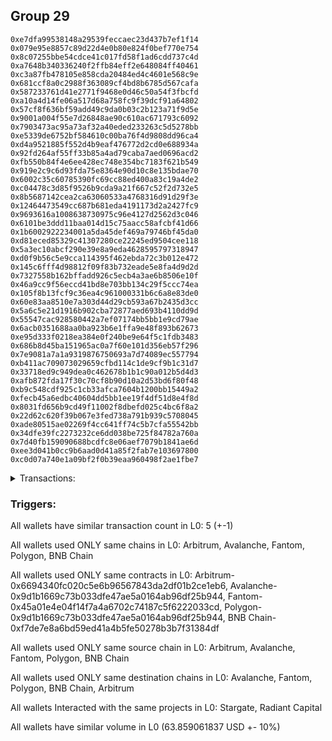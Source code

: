 ## Group 29

```0xf2810e1f399fb62c3d4acca0237abcd92bc8aa02
0xe7dfa99538148a29539feccaec23d437b7ef1f14
0x079e95e8857c89d22d4e0b80e824f0bef770e754
0x8c07255bbe54cdce41c017fd58f1ad6cdd737c4d
0xa7648b340336240f2ffb84eff2e648084ff40461
0xc3a87fb478105e858cda20484ed4c4601e568c9e
0x681ccf8a0c2988f363089cf4bd8b6785d567cafa
0x587233761d41e2771f9468e0d46c50a54f3fbcfd
0xa10a4d14fe06a517d68a758fc9f39dcf91a64802
0x57cf8f636bf59add49c9da0b03c2b123a71f9d5e
0x9001a004f55e7d26848ae90c610ac671793c6092
0x7903473ac95a73af32a40eded233263c5d5278bb
0xe5339de6752bf584610c00ba76f4d9808dd96ca4
0xd4a9521885f552d4b9eaf476772d2cd0e688934a
0x92fd264af55ff33b85a4ad79caba7aed0696acd2
0xfb550b84f4e6ee428ec748e354bc7183f621b549
0x919e2c9c6d93fda75e8364e90d10c8e135bdae70
0x6002c35c60785390fc69cc88ed400a83c19a4de2
0xc04478c3d85f9526b9cda9a21f667c52f2d732e5
0x8b5687142cea2ca63060533a4768316d91d29f3e
0x12464473549cc687b681eda4191173d2a2427fc9
0x9693616a1008638730975c96e4127d2562d3c046
0x6101be3ddd11baa014d15c75aacc58afcbf41d66
0x1b6002922234001a5da45def469a79746bf45da0
0xd81eced85329c41307280ce22245ed9504cee118
0x5a3ec10abcf290e39e8a9eda4628595797318947
0xd0f9b56c5e9cca114395f462ebda72c3b012e472
0x145c6fff4d98812f09f83b732eade5e8fa4d9d2d
0x7327558b162bffadd926c5ecb4a3ae6b8506e10f
0x46a9cc9f56eccd41bd8e703bb134c29f5ccc74ea
0x105f8b13fcf9c36ea4c961000331b6c6a8e83de0
0x60e83aa8510e7a303d44d29cb593a67b2435d3cc
0x5a6c5e21d1916b902cba72877aed693b4110dd9d
0x55547cac928580442a7ef07174bb5bb1e9cd79ae
0x6acb0351688aa0ba923b6e1ffa9e48f893b62673
0xe95d333f0218ea384e0f240be9e64f5c1fdb3483
0x686b8d45ba151965ac0a7f60e101d356eb57f296
0x7e9081a7a1a9319876750693a7d74089ec557794
0xb411ac709073029659cfbd114c1de9cf9b1c31d7
0x33718ed9c949dea0c462678b1b1c90a012b5d4d3
0xafb872fda17f30c70cf8b90d10a2d53bd6f80f48
0xb9c548cdf925c1cb33afca7604b1200bb15449a2
0xfecb45a6edbc40604dd5bb1ee19f4df51d8e4f8d
0x8031fd656b9cd49f11002f8dbefd025c4bc6f8a2
0x22d62c620f39b067e3fed738a791b939c5708045
0xade80515ae02269f4cc641ff74c5b7cfa55542bb
0x34dfe39fc2273232ce6dd038be725f84782a760a
0x7d40fb159090688bcdfc8e06aef7079b1841ae6d
0xee3d041b0cc9b6aad0d41a85f2fab7e103697800
0xc0d07a740e1a09bf2f0b39eaa960498f2ae1fbe7
```
<details>
<summary>Transactions:</summary>

Hashes: 

Wallet: 0xf2810e1f399fb62c3d4acca0237abcd92bc8aa02

       Hash: 0xa5b1c74c4a859f590bc027be8141aeabf2748d9824a931746ac21b7bef4883ed
         - source chain: Arbitrum
         - destination chain: Avalanche
         - project: Stargate
         - contract: 0x6694340fc020c5e6b96567843da2df01b2ce1eb6
       Hash: 0xac64140b7e208f856b78452b11330ad8bc362542982ce603cd046637999d869a
         - source chain: Avalanche
         - destination chain: Fantom
         - project: Stargate
         - contract: 0x9d1b1669c73b033dfe47ae5a0164ab96df25b944
         - value USD: 23.116754374
       Hash: 0xdb19b4b1f29119f866c0d19a01f29620f8189e7501b50472148ac9b015eb519e
         - source chain: Fantom
         - destination chain: Polygon
         - project: Stargate
         - contract: 0x45a01e4e04f14f7a4a6702c74187c5f6222033cd
         - value USD: 21.488368095
       Hash: 0x1c7596cc06d3a461d9d5f56d22bbafae22ab8c869ce1bf579a606cdee18de48b
         - source chain: Polygon
         - destination chain: BNB Chain
         - project: Stargate
         - contract: 0x9d1b1669c73b033dfe47ae5a0164ab96df25b944
         - value USD: 19.253939368
       Hash: 0x6eac6d1598d67115985eb4930554a1a7fa9af871393e078142a46acd5d8a6eb2
         - source chain: BNB Chain
         - destination chain: Arbitrum
         - project: Radiant Capital
         - contract: 0xf7de7e8a6bd59ed41a4b5fe50278b3b7f31384df
Wallet: 0xe7dfa99538148a29539feccaec23d437b7ef1f14

       Hash:0x69c11b570146f8442a6f193ec4c1ae0c25377bc9c85aaeb035a7f2ac7e61b0ff
         - source chain: Arbitrum
         - destination chain: Avalanche
         - project: Stargate
         - contract: 0x6694340fc020c5e6b96567843da2df01b2ce1eb6
       Hash:0xa9d3871f8a07bdd506be62f296834845fcbed543259e015958f5f19ecfc8e612
         - source chain: Avalanche
         - destination chain: Fantom
         - project: Stargate
         - contract: 0x9d1b1669c73b033dfe47ae5a0164ab96df25b944
         - value USD: 23.061436994
       Hash:0x117b8fb0c5adb64d4eb61fe7a18cb774c9638cee8c0bc7263a067db51737bd6b
         - source chain: Fantom
         - destination chain: Polygon
         - project: Stargate
         - contract: 0x45a01e4e04f14f7a4a6702c74187c5f6222033cd
         - value USD: 21.423472185
       Hash:0x4583460314e02b3c4aac27b314c47438b03d908db0fa0a37b6248cfd9e58b2b3
         - source chain: Polygon
         - destination chain: BNB Chain
         - project: Stargate
         - contract: 0x9d1b1669c73b033dfe47ae5a0164ab96df25b944
         - value USD: 19.191204672
       Hash:0x738a36166eb9a8371a7453fdee6314dee043851454a8162425c261335320be32
         - source chain: BNB Chain
         - destination chain: Arbitrum
         - project: Radiant Capital
         - contract: 0xf7de7e8a6bd59ed41a4b5fe50278b3b7f31384df
Wallet: 0x079e95e8857c89d22d4e0b80e824f0bef770e754

       Hash:0xe2d930b6980254c8017bdfc29d84187973605e7610d478e9480099534a54cd9a
         - source chain: Arbitrum
         - destination chain: Avalanche
         - project: Stargate
         - contract: 0x6694340fc020c5e6b96567843da2df01b2ce1eb6
       Hash:0xa5a204f5dbbf5d3589dcb89245f12d04010dc4b16dc4993969ff5f6bd3720e7e
         - source chain: Avalanche
         - destination chain: Fantom
         - project: Stargate
         - contract: 0x9d1b1669c73b033dfe47ae5a0164ab96df25b944
         - value USD: 23.05638395
       Hash:0x2ce5d8028bf52fbb8a64170f3f9fc368ebba5b48402a228abdfeb7de5837e60b
         - source chain: Fantom
         - destination chain: Polygon
         - project: Stargate
         - contract: 0x45a01e4e04f14f7a4a6702c74187c5f6222033cd
         - value USD: 21.417737783
       Hash:0x8c9f75151cd207ef136f8945a1739e28b58ed3194bec0890be6008e80f0eb6be
         - source chain: Polygon
         - destination chain: BNB Chain
         - project: Stargate
         - contract: 0x9d1b1669c73b033dfe47ae5a0164ab96df25b944
         - value USD: 19.23879965
       Hash:0x4290e28785cf8fe8d8ee855ac69ab8dfd41da2f7ff0b03934417bb6e95a8e92a
         - source chain: BNB Chain
         - destination chain: Arbitrum
         - project: Radiant Capital
         - contract: 0xf7de7e8a6bd59ed41a4b5fe50278b3b7f31384df
Wallet: 0x8c07255bbe54cdce41c017fd58f1ad6cdd737c4d

       Hash:0xac806af9026275367cbef91c24bcb0647622e777688c59db66c4fcae1ca75e3b
         - source chain: Arbitrum
         - destination chain: Avalanche
         - project: Stargate
         - contract: 0x6694340fc020c5e6b96567843da2df01b2ce1eb6
       Hash:0xb5022f9c177efead06c7ac627dbdaf5e5f7251787b7e998447ed04ed7696510f
         - source chain: Avalanche
         - destination chain: Fantom
         - project: Stargate
         - contract: 0x9d1b1669c73b033dfe47ae5a0164ab96df25b944
         - value USD: 23.083863067
       Hash:0x134b4a6a4c8bfb48f436e9b0f2b2f2a9cc15ccabeed65aa386ff09ffcf449e45
         - source chain: Fantom
         - destination chain: Polygon
         - project: Stargate
         - contract: 0x45a01e4e04f14f7a4a6702c74187c5f6222033cd
         - value USD: 21.449810843
       Hash:0x7ed513382888a99e19a3333a61d9da62642074b531a11b5fcfdc0d02311d125c
         - source chain: Polygon
         - destination chain: BNB Chain
         - project: Stargate
         - contract: 0x9d1b1669c73b033dfe47ae5a0164ab96df25b944
         - value USD: 19.270804564
       Hash:0xf25d6bb4994fa3dbc8a66d380eb716c19ee2a59d7beb2c225a9060420a5bd64f
         - source chain: BNB Chain
         - destination chain: Arbitrum
         - project: Radiant Capital
         - contract: 0xf7de7e8a6bd59ed41a4b5fe50278b3b7f31384df
Wallet: 0xa7648b340336240f2ffb84eff2e648084ff40461

       Hash:0xf25be57eac8528f246319ed2394f8c898444f27a8defac478097d19cdd75b7da
         - source chain: Arbitrum
         - destination chain: Avalanche
         - project: Stargate
         - contract: 0x6694340fc020c5e6b96567843da2df01b2ce1eb6
       Hash:0x2f2794ca4d977815430447a041a261a2c91b974cbabb5f261e3891b735ba92ee
         - source chain: Avalanche
         - destination chain: Fantom
         - project: Stargate
         - contract: 0x9d1b1669c73b033dfe47ae5a0164ab96df25b944
         - value USD: 23.099527405
       Hash:0x315b9a2d146893b4f633fde1e6854679eb28f25a6176e7d1e9f55734b5e1e04b
         - source chain: Fantom
         - destination chain: Polygon
         - project: Stargate
         - contract: 0x45a01e4e04f14f7a4a6702c74187c5f6222033cd
         - value USD: 21.466765117
       Hash:0x35b1e2ddc65a2e519efda6484f19c10a9b32cdfe28c5ce838092b696314a1c49
         - source chain: Polygon
         - destination chain: BNB Chain
         - project: Stargate
         - contract: 0x9d1b1669c73b033dfe47ae5a0164ab96df25b944
         - value USD: 19.285786917
       Hash:0x5e42fb1ee581dc7c2b7a4e26c876975d0c0adcd34cf7c01ea39be5170055a603
         - source chain: BNB Chain
         - destination chain: Arbitrum
         - project: Radiant Capital
         - contract: 0xf7de7e8a6bd59ed41a4b5fe50278b3b7f31384df
Wallet: 0xc3a87fb478105e858cda20484ed4c4601e568c9e

       Hash:0xe1e3706add212b6376866442ce81f6fde1c60248e9e711110862f7629cad34c6
         - source chain: Arbitrum
         - destination chain: Avalanche
         - project: Stargate
         - contract: 0x6694340fc020c5e6b96567843da2df01b2ce1eb6
       Hash:0xe6907f1f73c9f1a1e02748fa2eae1116a4f9b2b13f5e57dfc5c0072dc7485cf4
         - source chain: Avalanche
         - destination chain: Fantom
         - project: Stargate
         - contract: 0x9d1b1669c73b033dfe47ae5a0164ab96df25b944
         - value USD: 23.24574556
       Hash:0x6e8192c178a9c90cf0f53c3963ba116c44c3b828a90109a4506c2da376e5b987
         - source chain: Fantom
         - destination chain: Polygon
         - project: Stargate
         - contract: 0x45a01e4e04f14f7a4a6702c74187c5f6222033cd
         - value USD: 21.636388834
       Hash:0x1854391fe2358855209e068cd022e401a238c316a830b1f4737c6c63f13f4d1b
         - source chain: Polygon
         - destination chain: BNB Chain
         - project: Stargate
         - contract: 0x9d1b1669c73b033dfe47ae5a0164ab96df25b944
         - value USD: 19.356152373
       Hash:0x29b4c7d603a89f2d08ce6b1ebf214c6f9714ffdf83f494a03c7dbf7d7d5716de
         - source chain: BNB Chain
         - destination chain: Arbitrum
         - project: Radiant Capital
         - contract: 0xf7de7e8a6bd59ed41a4b5fe50278b3b7f31384df
Wallet: 0x681ccf8a0c2988f363089cf4bd8b6785d567cafa

       Hash:0xffa3e5b2e50ee95bcab1c0bb0f3c29504811c9cc586f0b6e277513c51cf2ae7c
         - source chain: Arbitrum
         - destination chain: Avalanche
         - project: Stargate
         - contract: 0x6694340fc020c5e6b96567843da2df01b2ce1eb6
       Hash:0x3fe4eb6f68c84cff175898cf52eb45b666f8e3fb14da05abb008a4ed995454e7
         - source chain: Avalanche
         - destination chain: Fantom
         - project: Stargate
         - contract: 0x9d1b1669c73b033dfe47ae5a0164ab96df25b944
         - value USD: 23.099494391
       Hash:0x396a6aa4a569b6b1690d8c41808f656c4305095f44fbe9314a24c87ed73e1a0c
         - source chain: Fantom
         - destination chain: Polygon
         - project: Stargate
         - contract: 0x45a01e4e04f14f7a4a6702c74187c5f6222033cd
         - value USD: 21.466914075
       Hash:0xc8ff682cce0627fa856c17a1b3788848a3828246448f49951f39ea011429886a
         - source chain: Polygon
         - destination chain: BNB Chain
         - project: Stargate
         - contract: 0x9d1b1669c73b033dfe47ae5a0164ab96df25b944
         - value USD: 19.187264487
       Hash:0x298a5000d80743d56cf909d66ddf8f514d21f9c9717d2148305798eab27bce7f
         - source chain: BNB Chain
         - destination chain: Arbitrum
         - project: Radiant Capital
         - contract: 0xf7de7e8a6bd59ed41a4b5fe50278b3b7f31384df
Wallet: 0x587233761d41e2771f9468e0d46c50a54f3fbcfd

       Hash:0x9d4884a6dbd193d895141d9d30da0bd1673d6aa2825b58facbd699d0b2dde61f
         - source chain: Arbitrum
         - destination chain: Avalanche
         - project: Stargate
         - contract: 0x6694340fc020c5e6b96567843da2df01b2ce1eb6
       Hash:0xc12b5764ca5686c02cae06d40b8111bdd887dc5d097d8aec066d7e92ea571d5d
         - source chain: Avalanche
         - destination chain: Fantom
         - project: Stargate
         - contract: 0x9d1b1669c73b033dfe47ae5a0164ab96df25b944
         - value USD: 23.212064934
       Hash:0x569fcae46bd6aaec6ab642901d4fe6d486f8e0d16b43f6f2066608aa90953fb2
         - source chain: Fantom
         - destination chain: Polygon
         - project: Stargate
         - contract: 0x45a01e4e04f14f7a4a6702c74187c5f6222033cd
         - value USD: 21.597958546
       Hash:0x1ac035356e7a20dc1afc89e5da60b7033f8b75724c6656a799378c8174c67154
         - source chain: Polygon
         - destination chain: BNB Chain
         - project: Stargate
         - contract: 0x9d1b1669c73b033dfe47ae5a0164ab96df25b944
         - value USD: 19.418453789
       Hash:0xd907c869f1d248a569c33201870009e331bca8ef715ce1834c36fa5e5893a7b3
         - source chain: BNB Chain
         - destination chain: Arbitrum
         - project: Radiant Capital
         - contract: 0xf7de7e8a6bd59ed41a4b5fe50278b3b7f31384df
Wallet: 0xa10a4d14fe06a517d68a758fc9f39dcf91a64802

       Hash:0x13843eee8708503966e24b5a10cfcd79af57cb1dfc750b2092109ce7c5fd0378
         - source chain: Arbitrum
         - destination chain: Avalanche
         - project: Stargate
         - contract: 0x6694340fc020c5e6b96567843da2df01b2ce1eb6
       Hash:0xf548e629ce67a24fb6bbf18b7aa26b8a178f07905eb5cd87f9ea9615c972e033
         - source chain: Avalanche
         - destination chain: Fantom
         - project: Stargate
         - contract: 0x9d1b1669c73b033dfe47ae5a0164ab96df25b944
         - value USD: 23.259996326
       Hash:0x84ea80e774d14784e6c6dd37f5e304ea56032fdde5eddbd32b7ca37e51783b02
         - source chain: Fantom
         - destination chain: Polygon
         - project: Stargate
         - contract: 0x45a01e4e04f14f7a4a6702c74187c5f6222033cd
         - value USD: 21.653508062
       Hash:0xe5977aecbb5cfac938b0e860b44f0337469320c6132486c522ecb5247d381fad
         - source chain: Polygon
         - destination chain: BNB Chain
         - project: Stargate
         - contract: 0x9d1b1669c73b033dfe47ae5a0164ab96df25b944
         - value USD: 19.473898681
       Hash:0x039a2677a8a4bfd80376ecfe573a8d9828b26491154f5c50f89ef1db84120674
         - source chain: BNB Chain
         - destination chain: Arbitrum
         - project: Radiant Capital
         - contract: 0xf7de7e8a6bd59ed41a4b5fe50278b3b7f31384df
Wallet: 0x57cf8f636bf59add49c9da0b03c2b123a71f9d5e

       Hash:0xbabcf027322cadefec601c84304189a79b6bb05db670d0d1c3b88c9cfa119fcc
         - source chain: Arbitrum
         - destination chain: Avalanche
         - project: Stargate
         - contract: 0x6694340fc020c5e6b96567843da2df01b2ce1eb6
       Hash:0x32029aab9a1228dd89e0617beeacb82df3d12a0ea4f53cc1e0ccd212d1e95235
         - source chain: Avalanche
         - destination chain: Fantom
         - project: Stargate
         - contract: 0x9d1b1669c73b033dfe47ae5a0164ab96df25b944
         - value USD: 23.17972485
       Hash:0x105f24a3a7b1c170ae8c8dd24e3b7b1559aaf514aeb50d9c482796d13560410e
         - source chain: Fantom
         - destination chain: Polygon
         - project: Stargate
         - contract: 0x45a01e4e04f14f7a4a6702c74187c5f6222033cd
         - value USD: 21.559580244
       Hash:0x81ecc099a8701ee08bd92b5e6d680601a40407f830f6ea1cd43f667817334dd6
         - source chain: Polygon
         - destination chain: BNB Chain
         - project: Stargate
         - contract: 0x9d1b1669c73b033dfe47ae5a0164ab96df25b944
         - value USD: 19.288283339
       Hash:0x55be60f611f5764b09709744e8c0d2c8beb41f1bf1ef8d42c7032c57c8740396
         - source chain: BNB Chain
         - destination chain: Arbitrum
         - project: Radiant Capital
         - contract: 0xf7de7e8a6bd59ed41a4b5fe50278b3b7f31384df
Wallet: 0x9001a004f55e7d26848ae90c610ac671793c6092

       Hash:0x4e9dbe9a214fe422c64b826decdff6e8a77fe54112ce0ec0b4a53673ebec9c14
         - source chain: Arbitrum
         - destination chain: Avalanche
         - project: Stargate
         - contract: 0x6694340fc020c5e6b96567843da2df01b2ce1eb6
       Hash:0x73c554b527fc898397be79b1a6c4b5328cad7ab470e4325a652b898d07e99dc1
         - source chain: Avalanche
         - destination chain: Fantom
         - project: Stargate
         - contract: 0x9d1b1669c73b033dfe47ae5a0164ab96df25b944
         - value USD: 23.167674975
       Hash:0xa1af3333a738d1b9cf3322c2a73a5a6b1a80b0376dee70df5a62dd4b1765b9c4
         - source chain: Fantom
         - destination chain: Polygon
         - project: Stargate
         - contract: 0x45a01e4e04f14f7a4a6702c74187c5f6222033cd
         - value USD: 21.306197875
       Hash:0x5c095076a69c349b0dc629292425e3579c5267748f1e94e763b69b981cd81de9
         - source chain: Polygon
         - destination chain: BNB Chain
         - project: Stargate
         - contract: 0x9d1b1669c73b033dfe47ae5a0164ab96df25b944
         - value USD: 18.967544089
       Hash:0x31d26077502608e82916b872cc2c73d4d60f73bfd142763c491a2a32b7853f96
         - source chain: BNB Chain
         - destination chain: Arbitrum
         - project: Radiant Capital
         - contract: 0xf7de7e8a6bd59ed41a4b5fe50278b3b7f31384df
Wallet: 0x7903473ac95a73af32a40eded233263c5d5278bb

       Hash:0x9e4eec7767eaa7dbebea6a2c4266acb14827b52a938700fcf35e585dc76ce05b
         - source chain: Arbitrum
         - destination chain: Avalanche
         - project: Stargate
         - contract: 0x6694340fc020c5e6b96567843da2df01b2ce1eb6
       Hash:0xeb2e726b14f2312b5c0802f01a6df9ddca9ddc33f81dcf1a93dc38d2d3c24399
         - source chain: Avalanche
         - destination chain: Fantom
         - project: Stargate
         - contract: 0x9d1b1669c73b033dfe47ae5a0164ab96df25b944
         - value USD: 23.044300061
       Hash:0x689691d5b10865f7bc1a31f72b6255395654225fe244b84a2033ca0eaea78e9b
         - source chain: Fantom
         - destination chain: Polygon
         - project: Stargate
         - contract: 0x45a01e4e04f14f7a4a6702c74187c5f6222033cd
         - value USD: 21.169184068
       Hash:0x28158f0d6ecae9500665a8837b46682b2b3926a8731dcbab024a750e8695c894
         - source chain: Polygon
         - destination chain: BNB Chain
         - project: Stargate
         - contract: 0x9d1b1669c73b033dfe47ae5a0164ab96df25b944
         - value USD: 18.832443342
       Hash:0x8a0233cdb326cf453660d3b8a82dd95d3e6bf3d060423873567913df53c4bd66
         - source chain: BNB Chain
         - destination chain: Arbitrum
         - project: Radiant Capital
         - contract: 0xf7de7e8a6bd59ed41a4b5fe50278b3b7f31384df
Wallet: 0xe5339de6752bf584610c00ba76f4d9808dd96ca4

       Hash:0xcc88e15bd77f1547dd4f6556e730c53562c24d7459320d1270cea9682674a88b
         - source chain: Arbitrum
         - destination chain: Avalanche
         - project: Stargate
         - contract: 0x6694340fc020c5e6b96567843da2df01b2ce1eb6
       Hash:0x69fabad2d387888f8418d7ef7c5c3ee6cbda696d641bf6778d773a3e03d51d7a
         - source chain: Avalanche
         - destination chain: Fantom
         - project: Stargate
         - contract: 0x9d1b1669c73b033dfe47ae5a0164ab96df25b944
         - value USD: 23.150209909
       Hash:0x5f1ed9b3cd43bf9b40d494ea4733deecebbdba766520695217d1faf81a05ce31
         - source chain: Fantom
         - destination chain: Polygon
         - project: Stargate
         - contract: 0x45a01e4e04f14f7a4a6702c74187c5f6222033cd
         - value USD: 21.290746182
       Hash:0x1e7bcbbda86f67c454254eaf3f1ee1d9c410f15c46dab5048eddd02e9699ae5d
         - source chain: Polygon
         - destination chain: BNB Chain
         - project: Stargate
         - contract: 0x9d1b1669c73b033dfe47ae5a0164ab96df25b944
         - value USD: 18.952638029
       Hash:0xf02ea4af361335c44cc453baffceeea15e1b60c3e8f446c9734fae0ce37c5d51
         - source chain: BNB Chain
         - destination chain: Arbitrum
         - project: Radiant Capital
         - contract: 0xf7de7e8a6bd59ed41a4b5fe50278b3b7f31384df
Wallet: 0xd4a9521885f552d4b9eaf476772d2cd0e688934a

       Hash:0x8cf3e2b8c8470bbf7d722f1a62ac412441a9adf0337226256ac2a9d0e5dc0fa7
         - source chain: Arbitrum
         - destination chain: Avalanche
         - project: Stargate
         - contract: 0x6694340fc020c5e6b96567843da2df01b2ce1eb6
       Hash:0x10261829b92a3d5117d3f51e6592b134d98da882b35ed643d8629772c54b7074
         - source chain: Avalanche
         - destination chain: Fantom
         - project: Stargate
         - contract: 0x9d1b1669c73b033dfe47ae5a0164ab96df25b944
         - value USD: 23.180604206
       Hash:0x7d9df50beb9b8dc2d53bc2866cca086fefdbddef6be5b88b5e7f33fd7628e383
         - source chain: Fantom
         - destination chain: Polygon
         - project: Stargate
         - contract: 0x45a01e4e04f14f7a4a6702c74187c5f6222033cd
         - value USD: 21.263329824
       Hash:0x192bd2dc00cbab55af9d3c74d4ef8a28882ed76c21758cf54e28353f231e9778
         - source chain: Polygon
         - destination chain: BNB Chain
         - project: Stargate
         - contract: 0x9d1b1669c73b033dfe47ae5a0164ab96df25b944
         - value USD: 18.958978537
       Hash:0x434624bc00ef3b1bce29019b7310270b0add096b06ae8a05967c973feffa9ff6
         - source chain: BNB Chain
         - destination chain: Arbitrum
         - project: Radiant Capital
         - contract: 0xf7de7e8a6bd59ed41a4b5fe50278b3b7f31384df
Wallet: 0x92fd264af55ff33b85a4ad79caba7aed0696acd2

       Hash:0x7e9677fd0756c5adcb3de4d63d252c9ddf0a4ef5668a0c9ab1beefabe4d17c58
         - source chain: Arbitrum
         - destination chain: Avalanche
         - project: Stargate
         - contract: 0x6694340fc020c5e6b96567843da2df01b2ce1eb6
       Hash:0x6a938415a5e3abd87c54854c1ae958d8ecbf0ea09d9c5d1fb4d4c09ac6028f11
         - source chain: Avalanche
         - destination chain: Fantom
         - project: Stargate
         - contract: 0x9d1b1669c73b033dfe47ae5a0164ab96df25b944
         - value USD: 23.220692425
       Hash:0x42b8ee5d5d8ec5205c75ba888209140804931b46e0aa1ad18931ab90a6535e06
         - source chain: Fantom
         - destination chain: Polygon
         - project: Stargate
         - contract: 0x45a01e4e04f14f7a4a6702c74187c5f6222033cd
         - value USD: 21.309377988
       Hash:0xbe6705d169be2b998b40c706b9e0737563ee5244c4c57f994a54d7e243acd38e
         - source chain: Polygon
         - destination chain: BNB Chain
         - project: Stargate
         - contract: 0x9d1b1669c73b033dfe47ae5a0164ab96df25b944
         - value USD: 19.004221928
       Hash:0x3e91dfedd80b096e63fb8d1b20a52e924369aef137f06d03c4f66c78d32d638b
         - source chain: BNB Chain
         - destination chain: Arbitrum
         - project: Radiant Capital
         - contract: 0xf7de7e8a6bd59ed41a4b5fe50278b3b7f31384df
Wallet: 0xfb550b84f4e6ee428ec748e354bc7183f621b549

       Hash:0x4f4588638ed61f6958db22d33918c9fcd771a60f419793ef3a70a53cfbc618ad
         - source chain: Arbitrum
         - destination chain: Avalanche
         - project: Stargate
         - contract: 0x6694340fc020c5e6b96567843da2df01b2ce1eb6
       Hash:0xe9304d23cb6a2a40e56bbdea7698fec5ceb4528a1220189ddd7c3b57bdd4cc34
         - source chain: Avalanche
         - destination chain: Fantom
         - project: Stargate
         - contract: 0x9d1b1669c73b033dfe47ae5a0164ab96df25b944
         - value USD: 23.220502348
       Hash:0x157c15f9f392069e0a1539b530ff47704d1794d266d6e37d5ee60c5bdf3175b9
         - source chain: Fantom
         - destination chain: Polygon
         - project: Stargate
         - contract: 0x45a01e4e04f14f7a4a6702c74187c5f6222033cd
         - value USD: 21.322383363
       Hash:0x546ab76a78bff9384eed0251e23046f17a572314110065f07f05453b17192608
         - source chain: Polygon
         - destination chain: BNB Chain
         - project: Stargate
         - contract: 0x9d1b1669c73b033dfe47ae5a0164ab96df25b944
         - value USD: 19.017922008
       Hash:0xd056023a8d586b07efa496c2c8f6e91bad36bc7a59a7fc3b78b70714932f2593
         - source chain: BNB Chain
         - destination chain: Arbitrum
         - project: Radiant Capital
         - contract: 0xf7de7e8a6bd59ed41a4b5fe50278b3b7f31384df
Wallet: 0x919e2c9c6d93fda75e8364e90d10c8e135bdae70

       Hash:0x5932d7966dc3c1e3c58235bcb3d56f3005524008b295044169547aa754492bf6
         - source chain: Arbitrum
         - destination chain: Avalanche
         - project: Stargate
         - contract: 0x6694340fc020c5e6b96567843da2df01b2ce1eb6
       Hash:0x9d7c61935ea6de449a0ea5526c40342ef4f03dfef83a3eb05d7b4513520a60cf
         - source chain: Avalanche
         - destination chain: Fantom
         - project: Stargate
         - contract: 0x9d1b1669c73b033dfe47ae5a0164ab96df25b944
         - value USD: 23.180576195
       Hash:0xa73e6d2a4addcadf226b34e4601f53db5e2d9de22113959b3e9e763c6ba6fda2
         - source chain: Fantom
         - destination chain: Polygon
         - project: Stargate
         - contract: 0x45a01e4e04f14f7a4a6702c74187c5f6222033cd
         - value USD: 21.276199237
       Hash:0x863892a690b2a78199a90397dfc454fbe3d2ecc93d5ac01f3d2e17adc9957d03
         - source chain: Polygon
         - destination chain: BNB Chain
         - project: Stargate
         - contract: 0x9d1b1669c73b033dfe47ae5a0164ab96df25b944
         - value USD: 18.937662203
       Hash:0x587518ba2997bbd1368f93dfb74576087b3199233c73717d19b477db56bacd88
         - source chain: BNB Chain
         - destination chain: Arbitrum
         - project: Radiant Capital
         - contract: 0xf7de7e8a6bd59ed41a4b5fe50278b3b7f31384df
Wallet: 0x6002c35c60785390fc69cc88ed400a83c19a4de2

       Hash:0x2404b4c666c0036f92a62797b378b2b976e6e692d3c97b5cb83107aef26c97ab
         - source chain: Arbitrum
         - destination chain: Avalanche
         - project: Stargate
         - contract: 0x6694340fc020c5e6b96567843da2df01b2ce1eb6
       Hash:0xcd957b8ecf367e638ce78f5f19921727ccb871cdf4720d9ef5bcf925e31fc74c
         - source chain: Avalanche
         - destination chain: Fantom
         - project: Stargate
         - contract: 0x9d1b1669c73b033dfe47ae5a0164ab96df25b944
         - value USD: 23.219293859
       Hash:0x748d24621266ff04f21cf3a0633daf6532ca3ec776cc96329f7bdddcdd5b8b56
         - source chain: Fantom
         - destination chain: Polygon
         - project: Stargate
         - contract: 0x45a01e4e04f14f7a4a6702c74187c5f6222033cd
         - value USD: 21.296261645
       Hash:0xfc1547d8487c979db62a281585c8829585aa185e41af16599560490ac2ed3db6
         - source chain: Polygon
         - destination chain: BNB Chain
         - project: Stargate
         - contract: 0x9d1b1669c73b033dfe47ae5a0164ab96df25b944
         - value USD: 18.958155209
       Hash:0x44a21844bfa4427f2ebfd00bf8fd353bcb0ff901715063acd969492559a361ae
         - source chain: BNB Chain
         - destination chain: Arbitrum
         - project: Radiant Capital
         - contract: 0xf7de7e8a6bd59ed41a4b5fe50278b3b7f31384df
Wallet: 0xc04478c3d85f9526b9cda9a21f667c52f2d732e5

       Hash:0x229c9cb668e94addae9c362cbb94d287f74319db0d6e30c1d309a9a597982a4f
         - source chain: Arbitrum
         - destination chain: Avalanche
         - project: Stargate
         - contract: 0x6694340fc020c5e6b96567843da2df01b2ce1eb6
       Hash:0xdd9978726201351ce1e3724281645e823165491f31ea34ef10845d684a9e7cd5
         - source chain: Avalanche
         - destination chain: Fantom
         - project: Stargate
         - contract: 0x9d1b1669c73b033dfe47ae5a0164ab96df25b944
         - value USD: 23.220888504
       Hash:0xabcae7c6726ab987c360a4ca7f9b69a217c8ef4259119caa42eae58e9d3a1061
         - source chain: Fantom
         - destination chain: Polygon
         - project: Stargate
         - contract: 0x45a01e4e04f14f7a4a6702c74187c5f6222033cd
         - value USD: 21.298041149
       Hash:0x17b60e2a833e04b84f0aed904a091ec709ca53f8eb8bfebbbce6eec5f9a496e8
         - source chain: Polygon
         - destination chain: BNB Chain
         - project: Stargate
         - contract: 0x9d1b1669c73b033dfe47ae5a0164ab96df25b944
         - value USD: 17.859963567
       Hash:0x32c497f50be566bb3bb1577a443db8307f6bf26e794c45930e65495808fddbfa
         - source chain: BNB Chain
         - destination chain: Arbitrum
         - project: Radiant Capital
         - contract: 0xf7de7e8a6bd59ed41a4b5fe50278b3b7f31384df
Wallet: 0x8b5687142cea2ca63060533a4768316d91d29f3e

       Hash:0x70568155b451d9ffa35b365348c7b022a58bfc2aebee292864f3c9a63957a876
         - source chain: Arbitrum
         - destination chain: Avalanche
         - project: Stargate
         - contract: 0x6694340fc020c5e6b96567843da2df01b2ce1eb6
       Hash:0x09c88426826dfd659d25b7dfaa53437cde18d69f36b4a23734fe18fec763076e
         - source chain: Avalanche
         - destination chain: Fantom
         - project: Stargate
         - contract: 0x9d1b1669c73b033dfe47ae5a0164ab96df25b944
         - value USD: 23.181515575
       Hash:0x5bbd8d1c2a402ce7301ec5315b955eb91d82b22319f41bfc523ba77e33b84194
         - source chain: Fantom
         - destination chain: Polygon
         - project: Stargate
         - contract: 0x45a01e4e04f14f7a4a6702c74187c5f6222033cd
         - value USD: 21.279317368
       Hash:0xaf0c0e37a40829302127523fd9e51ddd06c397bb1d0bd0eb96888464446868f5
         - source chain: Polygon
         - destination chain: BNB Chain
         - project: Stargate
         - contract: 0x9d1b1669c73b033dfe47ae5a0164ab96df25b944
         - value USD: 18.91555975
       Hash:0x9b323294b3232435114d1874d5a7c9334e5c480db77e9907bd35246c5c6db9e4
         - source chain: BNB Chain
         - destination chain: Arbitrum
         - project: Radiant Capital
         - contract: 0xf7de7e8a6bd59ed41a4b5fe50278b3b7f31384df
Wallet: 0x12464473549cc687b681eda4191173d2a2427fc9

       Hash:0xbe7db383970c70b927e4b330acd01b9c56e43b5dc5b8d68cf744aea691e7ff9e
         - source chain: Arbitrum
         - destination chain: Avalanche
         - project: Stargate
         - contract: 0x6694340fc020c5e6b96567843da2df01b2ce1eb6
       Hash:0xa3886da22801d51daf7262099604fa79464acbb1ff47ee65bbac0ba0bc718564
         - source chain: Avalanche
         - destination chain: Fantom
         - project: Stargate
         - contract: 0x9d1b1669c73b033dfe47ae5a0164ab96df25b944
         - value USD: 23.218246435
       Hash:0xa114d1e42d90b27aa273131ac51bda5378daa7df3dff2b1f660f448f662dbe72
         - source chain: Fantom
         - destination chain: Polygon
         - project: Stargate
         - contract: 0x45a01e4e04f14f7a4a6702c74187c5f6222033cd
         - value USD: 23.496710767
       Hash:0x8fd1c07a393516123192fc1e7895c54d6d615d24dbff1ead919e700b42a95c3b
         - source chain: Polygon
         - destination chain: BNB Chain
         - project: Stargate
         - contract: 0x9d1b1669c73b033dfe47ae5a0164ab96df25b944
         - value USD: 22.817593547
       Hash:0x8abb0073b332f8417a202942ae1c8e123372bc3a728d19cbc9433e8390cd642f
         - source chain: BNB Chain
         - destination chain: Arbitrum
         - project: Radiant Capital
         - contract: 0xf7de7e8a6bd59ed41a4b5fe50278b3b7f31384df
Wallet: 0x9693616a1008638730975c96e4127d2562d3c046

       Hash:0x812d10d75e92f91a819209cb1a8b538bb8d504698b1d608a3e8fa9e11201d195
         - source chain: Arbitrum
         - destination chain: Avalanche
         - project: Stargate
         - contract: 0x6694340fc020c5e6b96567843da2df01b2ce1eb6
       Hash:0x9c5d2d46c5538889e29bd8cc6d2e1d401efd7addb41f9717ae6ee6f1a61fb281
         - source chain: Avalanche
         - destination chain: Fantom
         - project: Stargate
         - contract: 0x9d1b1669c73b033dfe47ae5a0164ab96df25b944
         - value USD: 23.216868878
       Hash:0x23e333f94763232a5c3455c72f267710b8b4aa6039fffca784b480e476929779
         - source chain: Fantom
         - destination chain: Polygon
         - project: Stargate
         - contract: 0x45a01e4e04f14f7a4a6702c74187c5f6222033cd
         - value USD: 23.495112285
       Hash:0xeb86f900c30f6349295a1a919aaaa012f99dae79831c0adbcdeae78a8b8b7eaa
         - source chain: Polygon
         - destination chain: BNB Chain
         - project: Stargate
         - contract: 0x9d1b1669c73b033dfe47ae5a0164ab96df25b944
         - value USD: 22.815992609
       Hash:0x18d8508a0bbadf1ec8f83e0f5369b650315caa728912d208eb42b1774b7b847a
         - source chain: BNB Chain
         - destination chain: Arbitrum
         - project: Radiant Capital
         - contract: 0xf7de7e8a6bd59ed41a4b5fe50278b3b7f31384df
Wallet: 0x6101be3ddd11baa014d15c75aacc58afcbf41d66

       Hash:0x737ab730c8b7bbb5f2381ef0489fd8393db119c70ed947fff1b0a3fddd449a80
         - source chain: Arbitrum
         - destination chain: Avalanche
         - project: Stargate
         - contract: 0x6694340fc020c5e6b96567843da2df01b2ce1eb6
       Hash:0xc1d64fcb826c06327578061cc8dfee6411b3d39ca3c99aa717169f444f71bcf3
         - source chain: Avalanche
         - destination chain: Fantom
         - project: Stargate
         - contract: 0x9d1b1669c73b033dfe47ae5a0164ab96df25b944
         - value USD: 23.219293859
       Hash:0x6960833a7b29bb1840cae8c3d494ea8f9329e0d747189ed9d166744d0dc86703
         - source chain: Fantom
         - destination chain: Polygon
         - project: Stargate
         - contract: 0x45a01e4e04f14f7a4a6702c74187c5f6222033cd
         - value USD: 23.49873711
       Hash:0xebf1d953ef0cd3725c266d982308bff95dc7b6a9f1a4eada47b362d2e6f43279
         - source chain: Polygon
         - destination chain: BNB Chain
         - project: Stargate
         - contract: 0x9d1b1669c73b033dfe47ae5a0164ab96df25b944
         - value USD: 22.836782773
       Hash:0xf632ee92724af4b4f5483896083fa8e5529a1760ed86e7bb78c16e8057e14a54
         - source chain: BNB Chain
         - destination chain: Arbitrum
         - project: Radiant Capital
         - contract: 0xf7de7e8a6bd59ed41a4b5fe50278b3b7f31384df
Wallet: 0x1b6002922234001a5da45def469a79746bf45da0

       Hash:0xdf98213667ed73853bcb61af839c12d49401ab8cb7077ac6661e2657fc3e6b7d
         - source chain: Arbitrum
         - destination chain: Avalanche
         - project: Stargate
         - contract: 0x6694340fc020c5e6b96567843da2df01b2ce1eb6
       Hash:0x780b25e6539bc8a9176634a68ecc59b9c1f17b7ed2ddd53a4b2ca7958847c6d0
         - source chain: Avalanche
         - destination chain: Fantom
         - project: Stargate
         - contract: 0x9d1b1669c73b033dfe47ae5a0164ab96df25b944
         - value USD: 23.218960724
       Hash:0xdd0b6390ec8fe7d149885bd3450c783b86dd31918c807d1c9a784208fc4e2f6b
         - source chain: Fantom
         - destination chain: Polygon
         - project: Stargate
         - contract: 0x45a01e4e04f14f7a4a6702c74187c5f6222033cd
         - value USD: 23.498264829
       Hash:0x36590f320130fd33643076df380daebbe639ecf0bec5e0adc2b05c8554cf507a
         - source chain: Polygon
         - destination chain: BNB Chain
         - project: Stargate
         - contract: 0x9d1b1669c73b033dfe47ae5a0164ab96df25b944
         - value USD: 22.826622429
       Hash:0x577692c7930aed04178154bc98dabb0f342774b0259f79cc7b4c3decb646a807
         - source chain: BNB Chain
         - destination chain: Arbitrum
         - project: Radiant Capital
         - contract: 0xf7de7e8a6bd59ed41a4b5fe50278b3b7f31384df
Wallet: 0xd81eced85329c41307280ce22245ed9504cee118

       Hash:0xa26e5a3950d7cc3df02fe6f81696768830c19c64c0d192de7a9ec370caf75fca
         - source chain: Arbitrum
         - destination chain: Avalanche
         - project: Stargate
         - contract: 0x6694340fc020c5e6b96567843da2df01b2ce1eb6
       Hash:0xbcbedf80931d380bd60d1c4213e26afaa2a79f0179fff6d9cae92e5f461ef35b
         - source chain: Avalanche
         - destination chain: Fantom
         - project: Stargate
         - contract: 0x9d1b1669c73b033dfe47ae5a0164ab96df25b944
         - value USD: 23.218615584
       Hash:0x87db06bba74feaae5dad1b43eaff7bf74d5c4ac6429a47bc502182dfb152ad3c
         - source chain: Fantom
         - destination chain: Polygon
         - project: Stargate
         - contract: 0x45a01e4e04f14f7a4a6702c74187c5f6222033cd
         - value USD: 23.497780605
       Hash:0xf5f9e479af9f93d64f3f4eb9315ff83c8354d40223cac47f55a4629f91e625a0
         - source chain: Polygon
         - destination chain: BNB Chain
         - project: Stargate
         - contract: 0x9d1b1669c73b033dfe47ae5a0164ab96df25b944
         - value USD: 22.826087405
       Hash:0x9d638aacc6048eb8ed759b1d75d54ee9bf3cf1e9aa4e92b19d9468044f00e048
         - source chain: BNB Chain
         - destination chain: Arbitrum
         - project: Radiant Capital
         - contract: 0xf7de7e8a6bd59ed41a4b5fe50278b3b7f31384df
Wallet: 0x5a3ec10abcf290e39e8a9eda4628595797318947

       Hash:0xd967877e07506e609c429bb957f52de2e7e7945c101957071f31e80bdece9c81
         - source chain: Arbitrum
         - destination chain: Avalanche
         - project: Stargate
         - contract: 0x6694340fc020c5e6b96567843da2df01b2ce1eb6
       Hash:0xe55b21704a540d35bcc5843f8b0bcba22074c732fa8c96b62d6d2868f66944de
         - source chain: Avalanche
         - destination chain: Fantom
         - project: Stargate
         - contract: 0x9d1b1669c73b033dfe47ae5a0164ab96df25b944
         - value USD: 23.216618777
       Hash:0xdb9d0e6a3d1ac304825fb1a20bed5f61ec017ed3e88c709550f1189b14a50e17
         - source chain: Fantom
         - destination chain: Polygon
         - project: Stargate
         - contract: 0x45a01e4e04f14f7a4a6702c74187c5f6222033cd
         - value USD: 23.495065227
       Hash:0x491326340a5f6fb27b9c5926289558ec02525f76ff2da2e62eac74a3d5c0c488
         - source chain: Polygon
         - destination chain: BNB Chain
         - project: Stargate
         - contract: 0x9d1b1669c73b033dfe47ae5a0164ab96df25b944
         - value USD: 22.815388838
       Hash:0xeba08abe4381f57bf5cf5ff8873d4be9c741cce45c317ff13cca9309286b71d3
         - source chain: BNB Chain
         - destination chain: Arbitrum
         - project: Radiant Capital
         - contract: 0xf7de7e8a6bd59ed41a4b5fe50278b3b7f31384df
Wallet: 0xd0f9b56c5e9cca114395f462ebda72c3b012e472

       Hash:0x2d63601b18c1c34140715e893555764ade8c6f3447a93dbee3728a944a6b977a
         - source chain: Arbitrum
         - destination chain: Avalanche
         - project: Stargate
         - contract: 0x6694340fc020c5e6b96567843da2df01b2ce1eb6
       Hash:0x2c534bd8df4c761c0e51dfebc6636fea8a662162eb6ca36102b3e3869e44ddd8
         - source chain: Avalanche
         - destination chain: Fantom
         - project: Stargate
         - contract: 0x9d1b1669c73b033dfe47ae5a0164ab96df25b944
         - value USD: 23.217845273
       Hash:0x1fc8706280ac81005dee479772b43adea0ed704eec8b7089487f712e72e9f1c3
         - source chain: Fantom
         - destination chain: Polygon
         - project: Stargate
         - contract: 0x45a01e4e04f14f7a4a6702c74187c5f6222033cd
         - value USD: 23.496500815
       Hash:0xf0ccd1cf9943d5217a12775b6271378df7689e5544dd4dadbd736eecea64fe3d
         - source chain: Polygon
         - destination chain: BNB Chain
         - project: Stargate
         - contract: 0x9d1b1669c73b033dfe47ae5a0164ab96df25b944
         - value USD: 22.832288121
       Hash:0x92f760bdd783b5f7df549a1ee7bf4b419f6648763d0f36252e6544ad5ce9b644
         - source chain: BNB Chain
         - destination chain: Arbitrum
         - project: Radiant Capital
         - contract: 0xf7de7e8a6bd59ed41a4b5fe50278b3b7f31384df
Wallet: 0x145c6fff4d98812f09f83b732eade5e8fa4d9d2d

       Hash:0x54bfe9edc39623aea440defa0ae2ad46b53a228341f9e8ef11120f4709a54c88
         - source chain: Arbitrum
         - destination chain: Avalanche
         - project: Stargate
         - contract: 0x6694340fc020c5e6b96567843da2df01b2ce1eb6
       Hash:0x8cbdf6e16d83a3216ab19027982fc77750cca94a01d101e8188783a7b9841b53
         - source chain: Avalanche
         - destination chain: Fantom
         - project: Stargate
         - contract: 0x9d1b1669c73b033dfe47ae5a0164ab96df25b944
         - value USD: 23.178998556
       Hash:0x6e4210211ede58e227c55c117f442552ee7a47b78c2377033d49d41573fa2e1a
         - source chain: Fantom
         - destination chain: Polygon
         - project: Stargate
         - contract: 0x45a01e4e04f14f7a4a6702c74187c5f6222033cd
         - value USD: 23.454873398
       Hash:0x9d59fcc82329772ace827c5eb29c0be39733a5e0a79e95fc8c5aadb5d1728182
         - source chain: Polygon
         - destination chain: BNB Chain
         - project: Stargate
         - contract: 0x9d1b1669c73b033dfe47ae5a0164ab96df25b944
         - value USD: 22.780271054
       Hash:0x6c87756833b5f28c83c39eb3d481d1f1c3cf2d2e7f84467fea7cb7a63d6586a6
         - source chain: BNB Chain
         - destination chain: Arbitrum
         - project: Radiant Capital
         - contract: 0xf7de7e8a6bd59ed41a4b5fe50278b3b7f31384df
Wallet: 0x7327558b162bffadd926c5ecb4a3ae6b8506e10f

       Hash:0xe15f1208e0a1159e5078794123e6505b56dbe90cc7c8f1eb256bbb2fd0df0577
         - source chain: Arbitrum
         - destination chain: Avalanche
         - project: Stargate
         - contract: 0x6694340fc020c5e6b96567843da2df01b2ce1eb6
       Hash:0x992236f17571a4f2b7c652158074c95fe4fa7d0b9dcc828d50dcc88a09261b68
         - source chain: Avalanche
         - destination chain: Fantom
         - project: Stargate
         - contract: 0x9d1b1669c73b033dfe47ae5a0164ab96df25b944
         - value USD: 23.218084369
       Hash:0xca67ccdf22b7262d3a9f07598e49175f89051e0a5bc3da362b82badb490c9e74
         - source chain: Fantom
         - destination chain: Polygon
         - project: Stargate
         - contract: 0x45a01e4e04f14f7a4a6702c74187c5f6222033cd
         - value USD: 23.496982682
       Hash:0xc0500ed31bb69fe46aa733eafa9c72505cbceca93c3e058229a5582b832bd31d
         - source chain: Polygon
         - destination chain: BNB Chain
         - project: Stargate
         - contract: 0x9d1b1669c73b033dfe47ae5a0164ab96df25b944
         - value USD: 22.816962477
       Hash:0x758330b938e01243931a4e23338e743c9d6eb5915be58a9c73e88aad58c8996f
         - source chain: BNB Chain
         - destination chain: Arbitrum
         - project: Radiant Capital
         - contract: 0xf7de7e8a6bd59ed41a4b5fe50278b3b7f31384df
Wallet: 0x46a9cc9f56eccd41bd8e703bb134c29f5ccc74ea

       Hash:0xcc2a8c9e891c1588b6c0e18be8a96eea2a3ada49ce450be3b9163c68d1f82d85
         - source chain: Arbitrum
         - destination chain: Avalanche
         - project: Stargate
         - contract: 0x6694340fc020c5e6b96567843da2df01b2ce1eb6
       Hash:0x3d1d5119e118ca8411914e37f2766fe86e40d4e31a898a40e96ccf389ecc1c02
         - source chain: Avalanche
         - destination chain: Fantom
         - project: Stargate
         - contract: 0x9d1b1669c73b033dfe47ae5a0164ab96df25b944
         - value USD: 23.217515139
       Hash:0x99d86f474e783f15fa52e5132a11a87023ea5003717171ddec4cad86f34b4ae3
         - source chain: Fantom
         - destination chain: Polygon
         - project: Stargate
         - contract: 0x45a01e4e04f14f7a4a6702c74187c5f6222033cd
         - value USD: 23.496256278
       Hash:0x2c172773a9a8791b3c7acd844ba9e43fc32ee46c1f8d7aa1089b233944c759d1
         - source chain: Polygon
         - destination chain: BNB Chain
         - project: Stargate
         - contract: 0x9d1b1669c73b033dfe47ae5a0164ab96df25b944
         - value USD: 22.832194745
       Hash:0x8703fee67fc4006047dee64e7064b0407d7dbf286e326c72264dc91004df3626
         - source chain: BNB Chain
         - destination chain: Arbitrum
         - project: Radiant Capital
         - contract: 0xf7de7e8a6bd59ed41a4b5fe50278b3b7f31384df
Wallet: 0x105f8b13fcf9c36ea4c961000331b6c6a8e83de0

       Hash:0x3651b36d6aa515b90eb928af248965872b3368fc41467113f8c11858721721eb
         - source chain: Arbitrum
         - destination chain: Avalanche
         - project: Stargate
         - contract: 0x6694340fc020c5e6b96567843da2df01b2ce1eb6
       Hash:0x7014bb259b0c1ddadccef7c5875ade3fb3879f2b1dbedfb2c580f76f1af08c10
         - source chain: Avalanche
         - destination chain: Fantom
         - project: Stargate
         - contract: 0x9d1b1669c73b033dfe47ae5a0164ab96df25b944
         - value USD: 23.120704973
       Hash:0xcc9ce2a0cf2d4df79c389d505695eba47871d50d10cee84977574faeaa65fc21
         - source chain: Fantom
         - destination chain: Polygon
         - project: Stargate
         - contract: 0x45a01e4e04f14f7a4a6702c74187c5f6222033cd
         - value USD: 23.391237316
       Hash:0xb614169c4e5c3ef17807f3d829694d056177aa5f70a3fa066dec2ef8ff5047ef
         - source chain: Polygon
         - destination chain: BNB Chain
         - project: Stargate
         - contract: 0x9d1b1669c73b033dfe47ae5a0164ab96df25b944
         - value USD: 22.905288957
       Hash:0xb9c81319aab7326b5d61c0c13162bbfc82aa0743d1aff43a17082118a6668e4d
         - source chain: BNB Chain
         - destination chain: Arbitrum
         - project: Radiant Capital
         - contract: 0xf7de7e8a6bd59ed41a4b5fe50278b3b7f31384df
Wallet: 0x60e83aa8510e7a303d44d29cb593a67b2435d3cc

       Hash:0x6c5cc314dd65f49cd76f5f8bc221687cd0613d45f7f24deb34d0dbef00278c1b
         - source chain: Arbitrum
         - destination chain: Avalanche
         - project: Stargate
         - contract: 0x6694340fc020c5e6b96567843da2df01b2ce1eb6
       Hash:0x87a0b2bd1bf557924f78f40f3c1d255c37259be9956282f28ded658ec67995e9
         - source chain: Avalanche
         - destination chain: Fantom
         - project: Stargate
         - contract: 0x9d1b1669c73b033dfe47ae5a0164ab96df25b944
         - value USD: 23.236061643
       Hash:0x35c8a462c0e31b8d05cf6cec001cbb32774815c129256df60461aa7c467b1a38
         - source chain: Fantom
         - destination chain: Polygon
         - project: Stargate
         - contract: 0x45a01e4e04f14f7a4a6702c74187c5f6222033cd
         - value USD: 23.515734236
       Hash:0x42bd48db7cf37e0e51dc32939d7401aa50952827b8e20100ece4c08eb3ae137a
         - source chain: Polygon
         - destination chain: BNB Chain
         - project: Stargate
         - contract: 0x9d1b1669c73b033dfe47ae5a0164ab96df25b944
         - value USD: 22.959599228
       Hash:0x2e410e7ea41002284a9ef96dc744108e21f9e6a0a2cf2ede8613e31f1f20b42f
         - source chain: BNB Chain
         - destination chain: Arbitrum
         - project: Radiant Capital
         - contract: 0xf7de7e8a6bd59ed41a4b5fe50278b3b7f31384df
Wallet: 0x5a6c5e21d1916b902cba72877aed693b4110dd9d

       Hash:0xfb80588c6d048e1851d25f7ad90a5482194555ab18756da18329cdc0fe70cb0f
         - source chain: Arbitrum
         - destination chain: Avalanche
         - project: Stargate
         - contract: 0x6694340fc020c5e6b96567843da2df01b2ce1eb6
       Hash:0x8aded88e64cd1ca8987236b475d75239fe4a8aaf15b99db8fb76a42f1abc5532
         - source chain: Avalanche
         - destination chain: Fantom
         - project: Stargate
         - contract: 0x9d1b1669c73b033dfe47ae5a0164ab96df25b944
         - value USD: 23.110775956
       Hash:0x3a69d99074ef5d35d4aadf96680270280a8adc0f12d793fea73ffc02174b2953
         - source chain: Fantom
         - destination chain: Polygon
         - project: Stargate
         - contract: 0x45a01e4e04f14f7a4a6702c74187c5f6222033cd
         - value USD: 23.380289229
       Hash:0x9a801a7f1e58b2ed561f109b5d09bd22f01ff29e72f19a608712365c2c86138d
         - source chain: Polygon
         - destination chain: BNB Chain
         - project: Stargate
         - contract: 0x9d1b1669c73b033dfe47ae5a0164ab96df25b944
         - value USD: 22.797233848
       Hash:0xe1cbfb9b60d368d8e14d6bb7d9c99de6d5b5ded7bad0cc0b68beb34c226eb60c
         - source chain: BNB Chain
         - destination chain: Arbitrum
         - project: Radiant Capital
         - contract: 0xf7de7e8a6bd59ed41a4b5fe50278b3b7f31384df
Wallet: 0x55547cac928580442a7ef07174bb5bb1e9cd79ae

       Hash:0xff8545b50bbf1f5089589a44664586a786cd8560bd1469f364a2ca875b18bdf4
         - source chain: Arbitrum
         - destination chain: Avalanche
         - project: Stargate
         - contract: 0x6694340fc020c5e6b96567843da2df01b2ce1eb6
       Hash:0x9c4702a47c2bb0c9ab6c58c9beeb51247585ff191240af713c32c2c300953794
         - source chain: Avalanche
         - destination chain: Fantom
         - project: Stargate
         - contract: 0x9d1b1669c73b033dfe47ae5a0164ab96df25b944
         - value USD: 23.178881509
       Hash:0x98bef59b15e9a8314e79634b00b3521a02b070984b6d164ad48e3c55b0cd6794
         - source chain: Fantom
         - destination chain: Polygon
         - project: Stargate
         - contract: 0x45a01e4e04f14f7a4a6702c74187c5f6222033cd
         - value USD: 23.453744191
       Hash:0x8e05738ac2970907419bf451e519c6c836acf849407721222af79fa3e79d9f85
         - source chain: Polygon
         - destination chain: BNB Chain
         - project: Stargate
         - contract: 0x9d1b1669c73b033dfe47ae5a0164ab96df25b944
         - value USD: 22.875978765
       Hash:0xd2b0ed5cdbea104da4b508d1d72fe8b0b938636ef5645b9ec82786bdfbe41f3e
         - source chain: BNB Chain
         - destination chain: Arbitrum
         - project: Radiant Capital
         - contract: 0xf7de7e8a6bd59ed41a4b5fe50278b3b7f31384df
Wallet: 0x6acb0351688aa0ba923b6e1ffa9e48f893b62673

       Hash:0xa0c994fb1e24aad510fcc758305d760d8764170dc07c1e218902129e48784dda
         - source chain: Arbitrum
         - destination chain: Avalanche
         - project: Stargate
         - contract: 0x6694340fc020c5e6b96567843da2df01b2ce1eb6
       Hash:0xe6529aaa0286298ed5b54c1b2ae2cb8eb015497083022098f7975b323b6a173c
         - source chain: Avalanche
         - destination chain: Fantom
         - project: Stargate
         - contract: 0x9d1b1669c73b033dfe47ae5a0164ab96df25b944
         - value USD: 23.235167281
       Hash:0x4a504474c6f3564691449fb7be0d9533fe162078d11bec319f31aff8e29f3faf
         - source chain: Fantom
         - destination chain: Polygon
         - project: Stargate
         - contract: 0x45a01e4e04f14f7a4a6702c74187c5f6222033cd
         - value USD: 23.51443237
       Hash:0x2be896f6a10af0ea665c4298c6cdc2d22021fe8ce79b794b078d800d538e9b54
         - source chain: Polygon
         - destination chain: BNB Chain
         - project: Stargate
         - contract: 0x9d1b1669c73b033dfe47ae5a0164ab96df25b944
         - value USD: 22.939766681
       Hash:0x768c1ec68f719857dfc8c0bc30e7aeaace8bfdbc80ea11c89c132c9adf4f66a8
         - source chain: BNB Chain
         - destination chain: Arbitrum
         - project: Radiant Capital
         - contract: 0xf7de7e8a6bd59ed41a4b5fe50278b3b7f31384df
Wallet: 0xe95d333f0218ea384e0f240be9e64f5c1fdb3483

       Hash:0x7f7489e9328f61f1fa922186fc8810da985e37fdc1a6b4e57ca01f5b08efb293
         - source chain: Arbitrum
         - destination chain: Avalanche
         - project: Stargate
         - contract: 0x6694340fc020c5e6b96567843da2df01b2ce1eb6
       Hash:0x67d425e5141aefa30f0ef17f3cc29689dd48895a4eac718b88400c5912bd58ed
         - source chain: Avalanche
         - destination chain: Fantom
         - project: Stargate
         - contract: 0x9d1b1669c73b033dfe47ae5a0164ab96df25b944
         - value USD: 23.229668056
       Hash:0x5446d48bf603d97dbb55fb7ad31af5db8de2a271d244f49777250dcb55e50e6b
         - source chain: Fantom
         - destination chain: Polygon
         - project: Stargate
         - contract: 0x45a01e4e04f14f7a4a6702c74187c5f6222033cd
         - value USD: 23.508380109
       Hash:0xa4410a913c9ff33dd5213a3d36d6eaf0e874184497d08b6b85d84fa6470ac715
         - source chain: Polygon
         - destination chain: BNB Chain
         - project: Stargate
         - contract: 0x9d1b1669c73b033dfe47ae5a0164ab96df25b944
         - value USD: 22.950879449
       Hash:0x20d544160b8cec261b4ce3f00a7123e266c87e5a95e0c4b487b85d5bbb279e0b
         - source chain: BNB Chain
         - destination chain: Arbitrum
         - project: Radiant Capital
         - contract: 0xf7de7e8a6bd59ed41a4b5fe50278b3b7f31384df
Wallet: 0x686b8d45ba151965ac0a7f60e101d356eb57f296

       Hash:0x95877c548d8cfbd49a6605e680399e25dc631e990ea68bd44676ce853071291e
         - source chain: Arbitrum
         - destination chain: Avalanche
         - project: Stargate
         - contract: 0x6694340fc020c5e6b96567843da2df01b2ce1eb6
       Hash:0xfa482233ce90db811afc6a60735f75874834b015e98b897bd8329b770adbdb36
         - source chain: Avalanche
         - destination chain: Fantom
         - project: Stargate
         - contract: 0x9d1b1669c73b033dfe47ae5a0164ab96df25b944
         - value USD: 23.229936164
       Hash:0x3e0dd6e44a19a40571d94a42afc14f7af9b85117c46816a2c342007fa2c3814e
         - source chain: Fantom
         - destination chain: Polygon
         - project: Stargate
         - contract: 0x45a01e4e04f14f7a4a6702c74187c5f6222033cd
         - value USD: 23.50855725
       Hash:0xcb77c312c7a9ff49bdac5c60b35030e5e2edd7206497f8e323a613ef700a5f46
         - source chain: Polygon
         - destination chain: BNB Chain
         - project: Stargate
         - contract: 0x9d1b1669c73b033dfe47ae5a0164ab96df25b944
         - value USD: 22.950472951
       Hash:0x3a6addbbd2f144b8038ab3944ed2f0fed62f6a5f2d4eea74f145e9f60681c3cf
         - source chain: BNB Chain
         - destination chain: Arbitrum
         - project: Radiant Capital
         - contract: 0xf7de7e8a6bd59ed41a4b5fe50278b3b7f31384df
Wallet: 0x7e9081a7a1a9319876750693a7d74089ec557794

       Hash:0x81ab9f70cf826e2fc6b6dc95a16f42acfb0e4ee023d3fec1a4e59bace10c6bdb
         - source chain: Arbitrum
         - destination chain: Avalanche
         - project: Stargate
         - contract: 0x6694340fc020c5e6b96567843da2df01b2ce1eb6
       Hash:0x650dc247aff49265536e88f1d5c540d685b0ff62450810e852575ae9579fb472
         - source chain: Avalanche
         - destination chain: Fantom
         - project: Stargate
         - contract: 0x9d1b1669c73b033dfe47ae5a0164ab96df25b944
         - value USD: 23.228504585
       Hash:0xcc2c9b6bb56623ba1d32d779ec645ac8317dfce71d8d80fae1b9b16d8a609593
         - source chain: Fantom
         - destination chain: Polygon
         - project: Stargate
         - contract: 0x45a01e4e04f14f7a4a6702c74187c5f6222033cd
         - value USD: 23.506900128
       Hash:0xad5ef53cc94416852850649c671120cef88db85784c23cbae0b5470d383571c2
         - source chain: Polygon
         - destination chain: BNB Chain
         - project: Stargate
         - contract: 0x9d1b1669c73b033dfe47ae5a0164ab96df25b944
         - value USD: 22.949265406
       Hash:0x98f4c1786cad00a52b9ac8c9d5547eaf7fd3137a0635f997047942546e39c9fa
         - source chain: BNB Chain
         - destination chain: Arbitrum
         - project: Radiant Capital
         - contract: 0xf7de7e8a6bd59ed41a4b5fe50278b3b7f31384df
Wallet: 0xb411ac709073029659cfbd114c1de9cf9b1c31d7

       Hash:0x8d945b65327885dd419bb8f8c376621009f60ef834cedb63222c223eef27ad6d
         - source chain: Arbitrum
         - destination chain: Avalanche
         - project: Stargate
         - contract: 0x6694340fc020c5e6b96567843da2df01b2ce1eb6
       Hash:0x5bc05f01f7807b829a837a1c105b77b8bce8e6a0697d7539eee4284cbdd009c2
         - source chain: Avalanche
         - destination chain: Fantom
         - project: Stargate
         - contract: 0x9d1b1669c73b033dfe47ae5a0164ab96df25b944
         - value USD: 23.234419978
       Hash:0xe5459a52c30d89e86f4818417a12ee2c61c82f7dca34a632d8846f75c87a70ae
         - source chain: Fantom
         - destination chain: Polygon
         - project: Stargate
         - contract: 0x45a01e4e04f14f7a4a6702c74187c5f6222033cd
         - value USD: 23.513177338
       Hash:0xcfe2899c0bc04aeba24f9980d5f6703832f2f660f3fb53aff57c5e44e7b18693
         - source chain: Polygon
         - destination chain: BNB Chain
         - project: Stargate
         - contract: 0x9d1b1669c73b033dfe47ae5a0164ab96df25b944
         - value USD: 22.955938372
       Hash:0xf467b31789d5c3f7c1986baf7d2337cf943d937f3ece33158a8a0665df1aa05d
         - source chain: BNB Chain
         - destination chain: Arbitrum
         - project: Radiant Capital
         - contract: 0xf7de7e8a6bd59ed41a4b5fe50278b3b7f31384df
Wallet: 0x33718ed9c949dea0c462678b1b1c90a012b5d4d3

       Hash:0xdfbb90b191b4a588efc0d8a0ae189979b95ae7bd9ebaa4195ded4719634dfb3d
         - source chain: Arbitrum
         - destination chain: Avalanche
         - project: Stargate
         - contract: 0x6694340fc020c5e6b96567843da2df01b2ce1eb6
       Hash:0xdc1d0db3cb301a75e572ac322e8b2509fb99ef52ade7c367a9daf7914df93452
         - source chain: Avalanche
         - destination chain: Fantom
         - project: Stargate
         - contract: 0x9d1b1669c73b033dfe47ae5a0164ab96df25b944
         - value USD: 23.210157162
       Hash:0xadbf46eb43cda7857e9d7db4d567703389392c6464b4d268200fa98769252bf4
         - source chain: Fantom
         - destination chain: Polygon
         - project: Stargate
         - contract: 0x45a01e4e04f14f7a4a6702c74187c5f6222033cd
         - value USD: 23.48685725
       Hash:0x38b9dd8b7375da68d7aae56d2cb3d0f7019b3f4e6f40472774bb77227388ca3b
         - source chain: Polygon
         - destination chain: BNB Chain
         - project: Stargate
         - contract: 0x9d1b1669c73b033dfe47ae5a0164ab96df25b944
         - value USD: 22.927090693
       Hash:0x2a8c9ad10407dff97446df267bad42fc5e258cbae29fc7b018d6669c677b2b20
         - source chain: BNB Chain
         - destination chain: Arbitrum
         - project: Radiant Capital
         - contract: 0xf7de7e8a6bd59ed41a4b5fe50278b3b7f31384df
Wallet: 0xafb872fda17f30c70cf8b90d10a2d53bd6f80f48

       Hash:0x5356f38447d97bbd47b6510258267061e6f292a16a04229ad0c24644ea20115c
         - source chain: Arbitrum
         - destination chain: Avalanche
         - project: Stargate
         - contract: 0x6694340fc020c5e6b96567843da2df01b2ce1eb6
       Hash:0x8ea323333a9c51a6246f57e4334130c798451509e419d6a90e68c2e67f61705c
         - source chain: Avalanche
         - destination chain: Fantom
         - project: Stargate
         - contract: 0x9d1b1669c73b033dfe47ae5a0164ab96df25b944
         - value USD: 22.954706814
       Hash:0x994d972e83f2853432ae42752318ebb4984fcc0135adf6c0caaca6d5ab6e2631
         - source chain: Fantom
         - destination chain: Polygon
         - project: Stargate
         - contract: 0x45a01e4e04f14f7a4a6702c74187c5f6222033cd
         - value USD: 23.675408295
       Hash:0x09d7bdf7287c4fc77cb96536f5e3dfa0a5e5c930295227d3fc7ecd3dcfbc841a
         - source chain: Polygon
         - destination chain: BNB Chain
         - project: Stargate
         - contract: 0x9d1b1669c73b033dfe47ae5a0164ab96df25b944
         - value USD: 23.174378397
       Hash:0x7d8f664fc40bf8e52e8d79a1c9f06473f2740c67736b544de419db8177a52d9f
         - source chain: BNB Chain
         - destination chain: Arbitrum
         - project: Radiant Capital
         - contract: 0xf7de7e8a6bd59ed41a4b5fe50278b3b7f31384df
Wallet: 0xb9c548cdf925c1cb33afca7604b1200bb15449a2

       Hash:0x76938fcc5d42110413def4f0870df6e76977058a8bb96299558758772bd108ce
         - source chain: Arbitrum
         - destination chain: Avalanche
         - project: Stargate
         - contract: 0x6694340fc020c5e6b96567843da2df01b2ce1eb6
       Hash:0x18afc42ceb5ce4f32287f69de7218bbd211eec0028ebd7330eaa0aba2368d49a
         - source chain: Avalanche
         - destination chain: Fantom
         - project: Stargate
         - contract: 0x9d1b1669c73b033dfe47ae5a0164ab96df25b944
         - value USD: 22.948301223
       Hash:0x024968baeec54ffcc36bced4d6f493963da84420ec05d9ba4263293afa7cbcd4
         - source chain: Fantom
         - destination chain: Polygon
         - project: Stargate
         - contract: 0x45a01e4e04f14f7a4a6702c74187c5f6222033cd
         - value USD: 23.668065897
       Hash:0x307e024bccea4b45a3948196e8407861b468b463755a01d3cf24cec8409772ce
         - source chain: Polygon
         - destination chain: BNB Chain
         - project: Stargate
         - contract: 0x9d1b1669c73b033dfe47ae5a0164ab96df25b944
         - value USD: 23.166434023
       Hash:0x67ee286d8da703b7340f443dc1a29d3070c8d7792f537464950f6181bf99b875
         - source chain: BNB Chain
         - destination chain: Arbitrum
         - project: Radiant Capital
         - contract: 0xf7de7e8a6bd59ed41a4b5fe50278b3b7f31384df
Wallet: 0xfecb45a6edbc40604dd5bb1ee19f4df51d8e4f8d

       Hash:0xacace915fc547fb28f7b97f9641a70610587494f57661bd24fd06bc1f27a3953
         - source chain: Arbitrum
         - destination chain: Avalanche
         - project: Stargate
         - contract: 0x6694340fc020c5e6b96567843da2df01b2ce1eb6
       Hash:0x2b4a3ecbc6137fd367f27e8fbf3c444e2ab88d982767f4c613054f84b5990112
         - source chain: Avalanche
         - destination chain: Fantom
         - project: Stargate
         - contract: 0x9d1b1669c73b033dfe47ae5a0164ab96df25b944
         - value USD: 22.94609433
       Hash:0xf6250d1ab3d3f5b46c1b29e43baae284d40307fa90272681dcae457d84c08fdd
         - source chain: Fantom
         - destination chain: Polygon
         - project: Stargate
         - contract: 0x45a01e4e04f14f7a4a6702c74187c5f6222033cd
         - value USD: 23.666016108
       Hash:0x45d79a250564be265d4daead290090f87eb57d3de228a0e70c9a432ec22a2054
         - source chain: Polygon
         - destination chain: BNB Chain
         - project: Stargate
         - contract: 0x9d1b1669c73b033dfe47ae5a0164ab96df25b944
         - value USD: 23.164607891
       Hash:0x20ace054421e8348fb982395ef2dd50aa049252300c542f20748bac7df3bc6dd
         - source chain: BNB Chain
         - destination chain: Arbitrum
         - project: Radiant Capital
         - contract: 0xf7de7e8a6bd59ed41a4b5fe50278b3b7f31384df
Wallet: 0x8031fd656b9cd49f11002f8dbefd025c4bc6f8a2

       Hash:0x61ed45d80bedd64abb7f6f56ce99bf0da08f6a92052fc3a8031723e93203d528
         - source chain: Arbitrum
         - destination chain: Avalanche
         - project: Stargate
         - contract: 0x6694340fc020c5e6b96567843da2df01b2ce1eb6
       Hash:0x87879463db9aefe032ecfe8a9187589e9b9e7abe41c2fa1612a4698882d9e6a2
         - source chain: Avalanche
         - destination chain: Fantom
         - project: Stargate
         - contract: 0x9d1b1669c73b033dfe47ae5a0164ab96df25b944
         - value USD: 22.952714008
       Hash:0x426e418d61ab0981094c5849549405604ac1f30f115f589fdf91763c74c72221
         - source chain: Fantom
         - destination chain: Polygon
         - project: Stargate
         - contract: 0x45a01e4e04f14f7a4a6702c74187c5f6222033cd
         - value USD: 23.67292076
       Hash:0x0c7b70abcbdc67503d3bb90bbbf9c559adaa26ff0a8abd65c801c3402cdff377
         - source chain: Polygon
         - destination chain: BNB Chain
         - project: Stargate
         - contract: 0x9d1b1669c73b033dfe47ae5a0164ab96df25b944
         - value USD: 23.17149458
       Hash:0x1aff4a71b516106533c70c50eca717b844317b75f56c1bab59ae80e0e946e070
         - source chain: BNB Chain
         - destination chain: Arbitrum
         - project: Radiant Capital
         - contract: 0xf7de7e8a6bd59ed41a4b5fe50278b3b7f31384df
Wallet: 0x22d62c620f39b067e3fed738a791b939c5708045

       Hash:0x2cd3281f393eb83256fb3f72da444c705e0ea8a88bd43c5cbbad35041f2af489
         - source chain: Arbitrum
         - destination chain: Avalanche
         - project: Stargate
         - contract: 0x6694340fc020c5e6b96567843da2df01b2ce1eb6
       Hash:0xabe9efd18ad7e7e12509f96b1440a6c4f57628479a83e0177e8232285282b1c2
         - source chain: Avalanche
         - destination chain: Fantom
         - project: Stargate
         - contract: 0x9d1b1669c73b033dfe47ae5a0164ab96df25b944
         - value USD: 22.95301513
       Hash:0x59af27794873f499dedb2d16a87253f1f9b2f21a1e7105748971492c8588324b
         - source chain: Fantom
         - destination chain: Polygon
         - project: Stargate
         - contract: 0x45a01e4e04f14f7a4a6702c74187c5f6222033cd
         - value USD: 23.673348118
       Hash:0xa59fae29d62794ab053e2fce8a3c45b97c164d5ed219732f9f20c3a249f25ebf
         - source chain: Polygon
         - destination chain: BNB Chain
         - project: Stargate
         - contract: 0x9d1b1669c73b033dfe47ae5a0164ab96df25b944
         - value USD: 23.248399197
       Hash:0x58807e5b881a085b30187ba6101ad67a69924a11d7b371f28bdcdda109c7e167
         - source chain: BNB Chain
         - destination chain: Arbitrum
         - project: Radiant Capital
         - contract: 0xf7de7e8a6bd59ed41a4b5fe50278b3b7f31384df
Wallet: 0xade80515ae02269f4cc641ff74c5b7cfa55542bb

       Hash:0xea04a4cef9f00e6571098e255c2b3d291cdcb8bef36c29ac844780494e47244b
         - source chain: Arbitrum
         - destination chain: Avalanche
         - project: Stargate
         - contract: 0x6694340fc020c5e6b96567843da2df01b2ce1eb6
       Hash:0xb28232653615b360d967e403a0e469ed6935e9a3fd9666916320b3d30c2a3728
         - source chain: Avalanche
         - destination chain: Fantom
         - project: Stargate
         - contract: 0x9d1b1669c73b033dfe47ae5a0164ab96df25b944
         - value USD: 22.93944464
       Hash:0x05f0fa5f596dafcc4678d19e19b817fe7ecbdfb4fc4d3f319c1a5669d9a568f3
         - source chain: Fantom
         - destination chain: Polygon
         - project: Stargate
         - contract: 0x45a01e4e04f14f7a4a6702c74187c5f6222033cd
         - value USD: 23.658399155
       Hash:0xad656fb1d4870fa85117ad8be1e45f13b6b7739502a64f5620ccb9db35e76ef2
         - source chain: Polygon
         - destination chain: BNB Chain
         - project: Stargate
         - contract: 0x9d1b1669c73b033dfe47ae5a0164ab96df25b944
         - value USD: 23.232872314
       Hash:0x677b83aaed85e31d0fb667087eacd8267a3769e2360185df14d3364af2b7ade3
         - source chain: BNB Chain
         - destination chain: Arbitrum
         - project: Radiant Capital
         - contract: 0xf7de7e8a6bd59ed41a4b5fe50278b3b7f31384df
Wallet: 0x34dfe39fc2273232ce6dd038be725f84782a760a

       Hash:0x4b215bcd86336818e45706a70bbd28933401bef0ead8d9ef1d562dc59ad55855
         - source chain: Arbitrum
         - destination chain: Avalanche
         - project: Stargate
         - contract: 0x6694340fc020c5e6b96567843da2df01b2ce1eb6
       Hash:0x5b6a35cf927631c7c715e42fa3551b5b127e54b3081a0921b1c30a53315eae96
         - source chain: Avalanche
         - destination chain: Fantom
         - project: Stargate
         - contract: 0x9d1b1669c73b033dfe47ae5a0164ab96df25b944
         - value USD: 22.957279855
       Hash:0x993d6f4f47d245288689823fb6ae05728242fc2494c6ab908a3f1525d302c994
         - source chain: Fantom
         - destination chain: Polygon
         - project: Stargate
         - contract: 0x45a01e4e04f14f7a4a6702c74187c5f6222033cd
         - value USD: 23.677499648
       Hash:0xd90e259a93f8db4161b358ef7973906d925be68b02ad955ea371b47207adf232
         - source chain: Polygon
         - destination chain: BNB Chain
         - project: Stargate
         - contract: 0x9d1b1669c73b033dfe47ae5a0164ab96df25b944
         - value USD: 23.253141309
       Hash:0x89ab3a8771d5680a27eb3b419f5ce25c4f2191f668bffc5514089c21b74487a5
         - source chain: BNB Chain
         - destination chain: Arbitrum
         - project: Radiant Capital
         - contract: 0xf7de7e8a6bd59ed41a4b5fe50278b3b7f31384df
Wallet: 0x7d40fb159090688bcdfc8e06aef7079b1841ae6d

       Hash:0x9745cc2b12b87d10762b9d1250a0387f451769e23e804868690d5c176f4612ac
         - source chain: Arbitrum
         - destination chain: Avalanche
         - project: Stargate
         - contract: 0x6694340fc020c5e6b96567843da2df01b2ce1eb6
       Hash:0xdf063cbf510b30b10845210c59043d9de9e081c10011363a9d2ee6942bb13bb4
         - source chain: Avalanche
         - destination chain: Fantom
         - project: Stargate
         - contract: 0x9d1b1669c73b033dfe47ae5a0164ab96df25b944
         - value USD: 22.928655275
       Hash:0x86631faeb0f633d72274066c7fe3bbcde43a9f5cb793cbb00c4ac686b65eaefb
         - source chain: Fantom
         - destination chain: Polygon
         - project: Stargate
         - contract: 0x45a01e4e04f14f7a4a6702c74187c5f6222033cd
         - value USD: 23.646548173
       Hash:0x33cb658f8b131c74e2793bece7f886f4c4e6113f19b22c4f53040d1b25723f32
         - source chain: Polygon
         - destination chain: BNB Chain
         - project: Stargate
         - contract: 0x9d1b1669c73b033dfe47ae5a0164ab96df25b944
         - value USD: 23.220994536
       Hash:0x757c6434b2826ff99c4485a4be75e55c0d0ed2d5ec804d58c02d2f08b377b475
         - source chain: BNB Chain
         - destination chain: Arbitrum
         - project: Radiant Capital
         - contract: 0xf7de7e8a6bd59ed41a4b5fe50278b3b7f31384df
Wallet: 0xee3d041b0cc9b6aad0d41a85f2fab7e103697800

       Hash:0x70a34002750f7740b8506d4eaeb158a3d4e75c753c7f7ab7498eff8abbf4fdb5
         - source chain: Arbitrum
         - destination chain: Avalanche
         - project: Stargate
         - contract: 0x6694340fc020c5e6b96567843da2df01b2ce1eb6
       Hash:0xfb9e4b4ae88578ea015bde00dfe03d8c6c285d942cec240adf9483a64c6e6a3a
         - source chain: Avalanche
         - destination chain: Fantom
         - project: Stargate
         - contract: 0x9d1b1669c73b033dfe47ae5a0164ab96df25b944
         - value USD: 22.929951799
       Hash:0x60590150c2b66d44c92200ba6f7c4e2322bf06b017b481895414b97cd51fbf08
         - source chain: Fantom
         - destination chain: Polygon
         - project: Stargate
         - contract: 0x45a01e4e04f14f7a4a6702c74187c5f6222033cd
         - value USD: 23.647831317
       Hash:0x1c9cbfa6940d8ce9f303a40bf6654aff845af31153cd7531ec17a2909176f42f
         - source chain: Polygon
         - destination chain: BNB Chain
         - project: Stargate
         - contract: 0x9d1b1669c73b033dfe47ae5a0164ab96df25b944
         - value USD: 23.149258312
       Hash:0x843407ca54a9f3846410eb250f5090ed4931a02a93399f41a8772feb260d8d86
         - source chain: BNB Chain
         - destination chain: Arbitrum
         - project: Radiant Capital
         - contract: 0xf7de7e8a6bd59ed41a4b5fe50278b3b7f31384df
Wallet: 0xc0d07a740e1a09bf2f0b39eaa960498f2ae1fbe7

       Hash:0x8ac737f71323da7c5a8f3d6858c597ec6426f4f827c44d50d5dd2ff0224bb043
         - source chain: Arbitrum
         - destination chain: Avalanche
         - project: Stargate
         - contract: 0x6694340fc020c5e6b96567843da2df01b2ce1eb6
       Hash:0x4d5b80aa6582104ab946139e0daee73bf7af7bd4219d365a56309bd34c38f60d
         - source chain: Avalanche
         - destination chain: Fantom
         - project: Stargate
         - contract: 0x9d1b1669c73b033dfe47ae5a0164ab96df25b944
         - value USD: 23.187205877
       Hash:0xaebe5d30535e3c6abd82754ac5972de8de5c1c78345d1eb8bb61f766fb855627
         - source chain: Fantom
         - destination chain: Polygon
         - project: Stargate
         - contract: 0x45a01e4e04f14f7a4a6702c74187c5f6222033cd
         - value USD: 23.397606592
       Hash:0x308e4e56c144b91e2be4ad6605f6b893aba76aa72478d281e230bf611517c51a
         - source chain: Polygon
         - destination chain: BNB Chain
         - project: Stargate
         - contract: 0x9d1b1669c73b033dfe47ae5a0164ab96df25b944
         - value USD: 22.881646047
       Hash:0xa909f49c73293476356bb362ab002ac0ad3b0f10c9ee0ec2bcba773bb06d5295
         - source chain: BNB Chain
         - destination chain: Arbitrum
         - project: Radiant Capital
         - contract: 0xf7de7e8a6bd59ed41a4b5fe50278b3b7f31384df

</details>


### Triggers: 
All wallets have similar transaction count in L0: 5 (+-1)

All wallets used ONLY same chains in L0: Arbitrum, Avalanche, Fantom, Polygon, BNB Chain

All wallets used ONLY same contracts in L0: Arbitrum-0x6694340fc020c5e6b96567843da2df01b2ce1eb6, Avalanche-0x9d1b1669c73b033dfe47ae5a0164ab96df25b944, Fantom-0x45a01e4e04f14f7a4a6702c74187c5f6222033cd, Polygon-0x9d1b1669c73b033dfe47ae5a0164ab96df25b944, BNB Chain-0xf7de7e8a6bd59ed41a4b5fe50278b3b7f31384df

All wallets used ONLY same source chain in L0: Arbitrum, Avalanche, Fantom, Polygon, BNB Chain

All wallets used ONLY same destination chains in L0: Avalanche, Fantom, Polygon, BNB Chain, Arbitrum

All wallets Interacted with the same projects in L0: Stargate, Radiant Capital

All wallets have similar volume in L0 (63.859061837 USD +- 10%)

